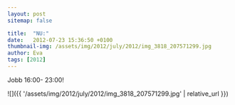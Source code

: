 ```yaml
---
layout: post
sitemap: false

title:  "NU:"
date:   2012-07-23 15:36:50 +0100
thumbnail-img: /assets/img/2012/july/2012/img_3818_207571299.jpg
author: Eva
tags: [2012]
---
```


Jobb 16:00- 23:00!

![]({{ '/assets/img/2012/july/2012/img_3818_207571299.jpg'  | relative_url }})

